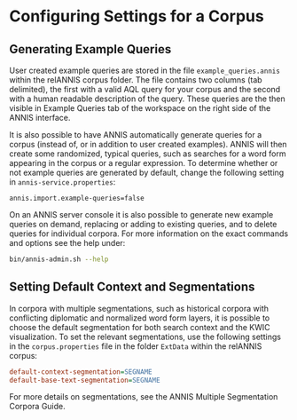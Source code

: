 # Configuring Settings for a Corpus

## Generating Example Queries

User created example queries are stored in the file `example_queries.annis` within the
relANNIS corpus folder. The file contains two columns (tab delimited), the first with a
valid AQL query for your corpus and the second with a human readable description of
the query. These queries are the then visible in Example Queries tab of the workspace
on the right side of the ANNIS interface.

It is also possible to have ANNIS automatically generate queries for a corpus (instead
of, or in addition to user created examples). ANNIS will then create some randomized,
typical queries, such as searches for a word form appearing in the corpus or a regular
expression. To determine whether or not example queries are generated by default,
change the following setting in `annis-service.properties`:

~~~inis
annis.import.example-queries=false
~~~

On an ANNIS server console it is also possible to generate new example queries on
demand, replacing or adding to existing queries, and to delete queries for individual
corpora. For more information on the exact commands and options see the help under:

~~~bash
bin/annis-admin.sh --help
~~~

## Setting Default Context and Segmentations

In corpora with multiple segmentations, such as historical corpora with conflicting
diplomatic and normalized word form layers, it is possible to choose the default
segmentation for both search context and the KWIC visualization. To set the relevant
segmentations, use the following settings in the `corpus.properties` file in the folder
`ExtData` within the relANNIS corpus:

~~~ini
default-context-segmentation=SEGNAME
default-base-text-segmentation=SEGNAME
~~~

For more details on segmentations, see the ANNIS Multiple Segmentation Corpora
Guide.
